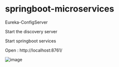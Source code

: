 # springboot-microservices
Eureka-ConfigServer


Start the discovery server 

Start springboot services

Open : http://localhost:8761/

![image](https://github.com/srss-pocs/springboot-microservices/assets/145287517/713087b8-a3ec-41d3-9137-827fa533150a)

